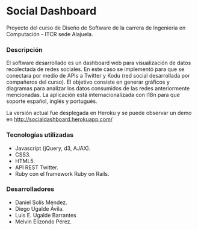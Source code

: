 # Social Dashboard

Proyecto del curso de Diseño de Software de la carrera de Ingeniería en Computación - ITCR sede Alajuela.

### Descripción

El software desarrollado es un dashboard web para visualización de datos recolectada de redes sociales. En este caso se implementó para que se conectara por medio de APIs a Twitter y Kodu (red social desarrollada por compañeros del curso). El objetivo consiste en generar gráficos y diagramas para analizar los datos consumidos de las redes anteriormente mencionadas. La aplicación está internacionalizada con i18n para que soporte español, inglés y portugués.

La versión actual fue desplegada en Heroku y se puede observar un demo en http://socialdashboard.herokuapp.com/

### Tecnologías utilizadas
- Javascript (jQuery, d3, AJAX).
- CSS3.
- HTML5.
- API REST Twitter.
- Ruby con el framework Ruby on Rails.

### Desarrolladores

- Daniel Solís Méndez.
- Diego Ugalde Ávila.
- Luis E. Ugalde Barrantes
- Melvin Elizondo Pérez.
